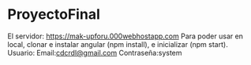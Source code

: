 # ProyectoFinal
El servidor:
https://mak-upforu.000webhostapp.com
Para poder usar en local, clonar e instalar angular (npm install), e inicializar (npm start).
Usuario:
Email:cdcrdl@gmail.com
Contraseña:system

